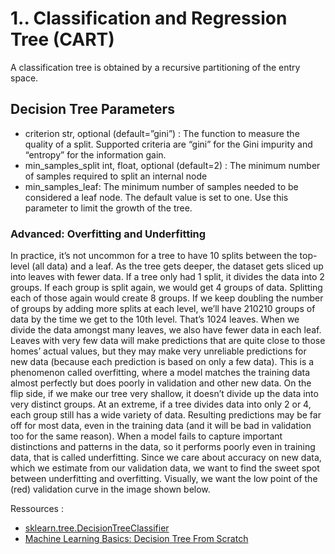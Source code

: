 # 1.. Classification and Regression Tree (CART)
A classification tree is obtained by a recursive partitioning of the entry space.
## Decision Tree Parameters
- criterion str, optional (default=”gini”) : The function to measure the quality of a split.
Supported criteria are “gini” for the Gini impurity and “entropy” for the information gain.
- min_samples_split int, float, optional (default=2) : The minimum number of samples required to split an internal node
- min_samples_leaf: The minimum number of samples needed to be considered a leaf node. The default value is set to one. Use this parameter to limit the growth of the tree.
### Advanced: Overfitting and Underfitting
In practice, it’s not uncommon for a tree to have 10 splits between the top-level (all data) and a leaf. As the tree gets deeper, the dataset gets sliced up into leaves with fewer data. If a tree only had 1 split, it divides the data into 2 groups. If each group is split again, we would get 4 groups of data. Splitting each of those again would create 8 groups. If we keep doubling the number of groups by adding more splits at each level, we’ll have 210210 groups of data by the time we get to the 10th level. That’s 1024 leaves.
When we divide the data amongst many leaves, we also have fewer data in each leaf. Leaves with very few data will make predictions that are quite close to those homes’ actual values, but they may make very unreliable predictions for new data (because each prediction is based on only a few data).
This is a phenomenon called overfitting, where a model matches the training data almost perfectly but does poorly in validation and other new data. On the flip side, if we make our tree very shallow, it doesn’t divide up the data into very distinct groups.
At an extreme, if a tree divides data into only 2 or 4, each group still has a wide variety of data. Resulting predictions may be far off for most data, even in the training data (and it will be bad in validation too for the same reason). When a model fails to capture important distinctions and patterns in the data, so it performs poorly even in training data, that is called underfitting.
Since we care about accuracy on new data, which we estimate from our validation data, we want to find the sweet spot between underfitting and overfitting. Visually, we want the low point of the (red) validation curve in the image shown below.










Ressources :
- [sklearn.tree.DecisionTreeClassifier](https://scikit-learn.org/stable/modules/generated/sklearn.tree.DecisionTreeClassifier.html)
- [Machine Learning Basics: Decision Tree From Scratch](https://towardsdatascience.com/machine-learning-basics-descision-tree-from-scratch-part-ii-dee664d46831)
